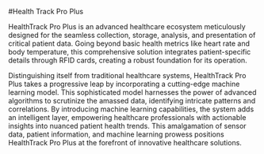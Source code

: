 #Health Track Pro Plus

HealthTrack Pro Plus is an advanced healthcare ecosystem meticulously designed for the seamless collection, storage, analysis, and presentation of critical patient data. Going beyond basic health metrics like heart rate and body temperature, this comprehensive solution integrates patient-specific details through RFID cards, creating a robust foundation for its operation.

Distinguishing itself from traditional healthcare systems, HealthTrack Pro Plus takes a progressive leap by incorporating a cutting-edge machine learning model. This sophisticated model harnesses the power of advanced algorithms to scrutinize the amassed data, identifying intricate patterns and correlations. By introducing machine learning capabilities, the system adds an intelligent layer, empowering healthcare professionals with actionable insights into nuanced patient health trends. This amalgamation of sensor data, patient information, and machine learning prowess positions HealthTrack Pro Plus at the forefront of innovative healthcare solutions.
